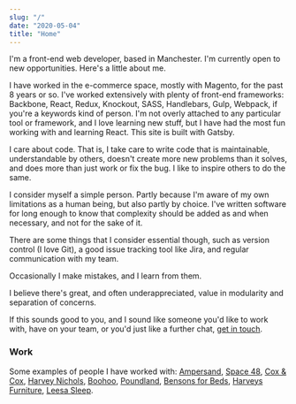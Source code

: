 ```yaml
---
slug: "/"
date: "2020-05-04"
title: "Home"
---
```


I'm a front-end web developer, based in Manchester. I'm currently open to new opportunities. Here's a little about me.

I have worked in the e-commerce space, mostly with Magento, for the past 8 years or so. I've worked extensively with plenty of front-end frameworks: Backbone, React, Redux, Knockout, SASS, Handlebars, Gulp, Webpack, if you're a keywords kind of person. I'm not overly attached to any particular tool or framework, and I love learning new stuff, but I have had the most fun working with and learning React. This site is built with Gatsby.

I care about code. That is, I take care to write code that is maintainable, understandable by others, doesn't create more new problems than it solves, and does more than just work or fix the bug. I like to inspire others to do the same.

I consider myself a simple person. Partly because I'm aware of my own limitations as a human being, but also partly by choice. I've written software for long enough to know that complexity should be added as and when necessary, and not for the sake of it.

There are some things that I consider essential though, such as version control (I love Git), a good issue tracking tool like Jira, and regular communication with my team.

Occasionally I make mistakes, and I learn from them.

I believe there's great, and often underappreciated, value in modularity and separation of concerns.

If this sounds good to you, and I sound like someone you'd like to work with, have on your team, or you'd just like a further chat, <a href="/" class="mailto-email">get in touch</a>.

### Work

Some examples of people I have worked with: [Ampersand](https://ampersandcommerce.com/), [Space 48](https://www.space48.com/), [Cox & Cox](https://www.coxandcox.co.uk/), [Harvey Nichols](https://www.harveynichols.com/), [Boohoo](https://www.boohoo.com/), [Poundland](https://www.poundland.co.uk/), [Bensons for Beds](https://www.bensonsforbeds.co.uk/), [Harveys Furniture](https://www.harveysfurniture.co.uk/), [Leesa Sleep](https://www.leesa.com/).

